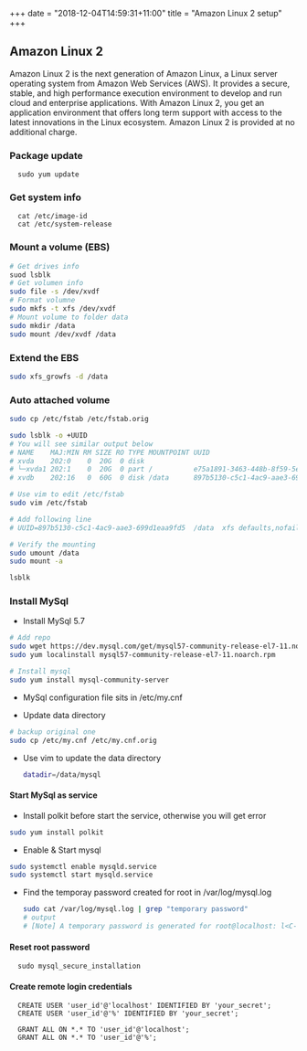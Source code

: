  +++
date = "2018-12-04T14:59:31+11:00"
title = "Amazon Linux 2 setup"
+++

## Amazon Linux 2

Amazon Linux 2 is the next generation of Amazon Linux, a Linux server operating system from Amazon Web Services (AWS). It provides a secure, stable, and high performance execution environment to develop and run cloud and enterprise applications. With Amazon Linux 2, you get an application environment that offers long term support with access to the latest innovations in the Linux ecosystem. Amazon Linux 2 is provided at no additional charge.


### Package update

      sudo yum update


### Get system info

      cat /etc/image-id
      cat /etc/system-release


### Mount a volume (EBS)

```bash
# Get drives info 
suod lsblk
# Get volumen info
sudo file -s /dev/xvdf
# Format volumne
sudo mkfs -t xfs /dev/xvdf
# Mount volume to folder data
sudo mkdir /data
sudo mount /dev/xvdf /data 
```

### Extend the EBS

```bash
sudo xfs_growfs -d /data
```

### Auto attached volume

```bash
sudo cp /etc/fstab /etc/fstab.orig

sudo lsblk -o +UUID
# You will see similar output below
# NAME    MAJ:MIN RM SIZE RO TYPE MOUNTPOINT UUID
# xvda    202:0    0  20G  0 disk
# └─xvda1 202:1    0  20G  0 part /          e75a1891-3463-448b-8f59-5e3353af90ba
# xvdb    202:16   0  60G  0 disk /data      897b5130-c5c1-4ac9-aae3-699d1eaa9fd5

# Use vim to edit /etc/fstab
sudo vim /etc/fstab

# Add following line 
# UUID=897b5130-c5c1-4ac9-aae3-699d1eaa9fd5  /data  xfs defaults,nofail  0  2

# Verify the mounting
sudo umount /data
sudo mount -a

lsblk
```


### Install MySql

* Install MySql 5.7

```bash
# Add repo
sudo wget https://dev.mysql.com/get/mysql57-community-release-el7-11.noarch.rpm
sudo yum localinstall mysql57-community-release-el7-11.noarch.rpm 

# Install mysql
sudo yum install mysql-community-server
```

* MySql configuration file sits in /etc/my.cnf

* Update data directory 

```bash
# backup original one
sudo cp /etc/my.cnf /etc/my.cnf.orig
```

* Use vim to update the data directory 

   ```bash
   datadir=/data/mysql
   ```

#### Start MySql as service

* Install polkit before start the service, otherwise you will get error

```bash
sudo yum install polkit
```

* Enable & Start mysql

```bash
sudo systemctl enable mysqld.service
sudo systemctl start mysqld.service
```

* Find the temporay password created for root in /var/log/mysql.log

   ```bash
   sudo cat /var/log/mysql.log | grep "temporary password"
   # output
   # [Note] A temporary password is generated for root@localhost: l<C-eX&GW8?m
   ```

#### Reset root password

      sudo mysql_secure_installation

#### Create remote login credentials

      CREATE USER 'user_id'@'localhost' IDENTIFIED BY 'your_secret';
      CREATE USER 'user_id'@'%' IDENTIFIED BY 'your_secret';

      GRANT ALL ON *.* TO 'user_id'@'localhost';
      GRANT ALL ON *.* TO 'user_id'@'%';








